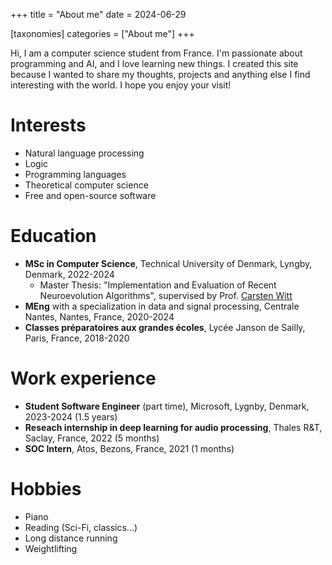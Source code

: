 +++
title = "About me"
date = 2024-06-29

[taxonomies]
categories = ["About me"]
+++

Hi, I am a computer science student from France. I'm passionate about programming and AI, and I love learning new things.
I created this site because I wanted to share my thoughts, projects and anything else I find interesting with the world. I hope you enjoy your visit!

<!-- more -->

# Interests

* Natural language processing
* Logic
* Programming languages
* Theoretical computer science
* Free and open-source software

# Education

* **MSc in Computer Science**, Technical University of Denmark, Lyngby, Denmark, 2022-2024
    * Master Thesis: "Implementation and Evaluation of Recent Neuroevolution Algorithms", supervised by Prof. [Carsten Witt](https://www.imm.dtu.dk/~cawi/)
* **MEng** with a specialization in data and signal processing, Centrale Nantes, Nantes, France, 2020-2024
* **Classes préparatoires aux grandes écoles**, Lycée Janson de Sailly, Paris, France, 2018-2020

# Work experience

* **Student Software Engineer** (part time), Microsoft, Lygnby, Denmark, 2023-2024 (1.5 years)
* **Reseach internship in deep learning for audio processing**, Thales R&T, Saclay, France, 2022 (5 months)
* **SOC Intern**, Atos, Bezons, France, 2021 (1 months)

# Hobbies

* Piano
* Reading (Sci-Fi, classics...)
* Long distance running
* Weightlifting
